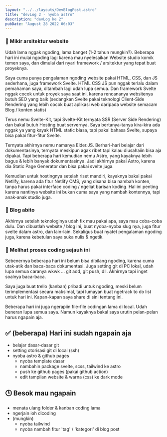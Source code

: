 ```yaml
---
layout: "../../layouts/DevBlogPost.astro"
title: "devLog 2 - nyoba astro"
description: "devLog ke 2"
pubDate: "August 28 2022 06:03"
---
```


### 💭 Mikir arsitektur website
Udah lama nggak ngoding, lama banget (1-2 tahun mungkin?). Beberapa hari ini mulai ngoding lagi karena mau nyelesaikan Website studio komik temen saya, dan dimulai dari nyari framework / arsitektur yang tepat buat proyeknya.

Saya cuma punya pengalaman ngoding website pakai HTML, CSS, dan JS sederhana, juga framework Svelte. HTML CSS JS pun nggak terlalu dalam pemahaman saya, ditambah lagi udah lupa semua. Dan framework Svelte nggak cocok untuk proyek saya saat ini, karena rencananya websitenya butuh SEO yang baik (sedangkan Svelte pakai teknologi Client-Side Rendering yang lebih cocok buat aplikasi web daripada website semacam Blog / konten statis)

Terus nemu Svelte-Kit, tapi Svelte-Kit ternyata SSR (Server Side Rendering) dan bakal butuh Hosting buat servernya. Saya bertanya-tanya kira-kira ada nggak ya yang kayak HTML static biasa, tapi pakai bahasa Svelte, supaya bisa pakai fitur-fitur Svelte.

Ternyata akhirnya nemu namanya Elder.JS. Berhari-hari belajar dari dokumentasinya, ternyata meskipun agak ribet tapi kalau diusahaiin bisa aja dipakai. Tapi beberapa hari kemudian nemu Astro, yang kayaknya lebih bagus & lebih banyak dokumentasinya. Jadi akhirnya pakai Astro, karena dia Static Page Generator dan bisa pakai svelte juga.

Kemudian untuk hostingnya setelah riset mandiri, kayaknya bakal pakai Netlify, karena ada fitur Netlify CMS, yang disana bisa nambah konten, tanpa harus pakai interface coding / ngeliat barisan koding. Hal ini penting karena nantinya website ini bukan cuma saya yang nambah kontennya, tapi anak-anak studio juga.

### 💭 Blog abito
Akhirnya setelah teknologinya udah fix mau pakai apa, saya mau coba-coba dulu. Dan dibuatlah website / blog ini, buat nyoba-nyoba slug nya, juga fitur svelte dalam astro, dan lain-lain. Sekaligus buat nyatet pengalaman ngoding juga, karena kebetulan saya suka nulis & ngetik.

### 💭 Melihat proses coding sejauh ini
Sebenernya beberapa hari ini belum bisa dibilang ngoding, karena cuma utak-atik dan baca-baca dokumentasi. Juga setting git di PC lokal, udah lupa semua caranya wkwk ... git add, git push, dll. Akhirnya tapi inget soalnya baca-baca.

Saya juga buat trello (kanban) pribadi untuk ngoding, meski belum terimplementasi secara maksimal, tapi lumayan buat ngetrack to do list untuk hari ini. Kapan-kapan saya share di sini tentang ini.

Beberapa hari ini juga ngerapiin file-file codingan lama di local. Udah beneran lupa semua saya. Namun kayaknya bakal saya urutin pelan-pelan harus ngapain aja.

## ✅ (beberapa) Hari ini sudah ngapain aja
- belajar dasar-dasar git
- setting otorisasi git di local (ssh)
- nyoba astro & github pages
	- nyoba template dasar
	- nambahin package svelte, scss, tailwind ke astro
	- push ke github pages (pakai github action)
	- edit tampilan website & warna (css) ke dark mode

## 🕒 Besok mau ngapain
- menata ulang folder & kanban coding lama
- ngerjain ioh dicoding
- (mungkin)
	- nyoba tailwind
	- nyoba nambah fitur 'tag' / 'kategori' di blog post